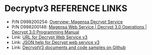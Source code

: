 # Decryptv3 REFERENCE LINKS

- P/N D998200254: [Overview: Magensa Decrypt Service](https://www.magtek.com/content/documentationfiles/d998200254.pdf)
- P/N D998200148: [Magensa Web Service | Decrypt 3.0 Operations | Decrypt 3.0 Programming Manual](https://www.magtek.com/Content/DocumentationFiles/D998200148.pdf)
- Link: [URL for Decrypt Web Service v3](https://decrypt.magensa.net/v3/Decrypt.svc)
- Link: [JSON help for Decrypt web service v3](https://decrypt-pilot.magensa.net/V3/Decrypt.svc/JSON/help)
- Link:  [DecryptV3 documents and code samples on Github](https://github.com/Magensa/Decryptv3/tree/master/)
